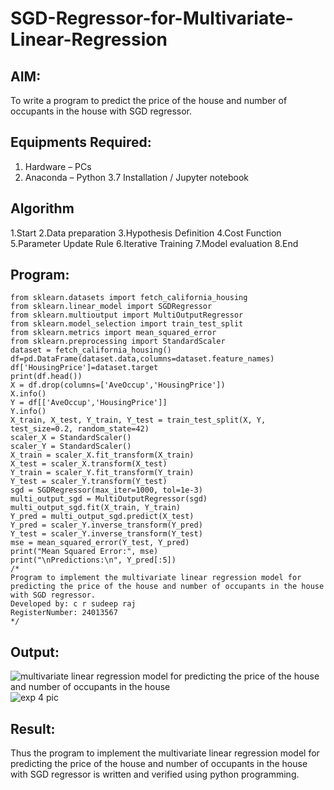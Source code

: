 # SGD-Regressor-for-Multivariate-Linear-Regression

## AIM:
To write a program to predict the price of the house and number of occupants in the house with SGD regressor.

## Equipments Required:
1. Hardware – PCs
2. Anaconda – Python 3.7 Installation / Jupyter notebook

## Algorithm
1.Start
2.Data preparation
3.Hypothesis Definition
4.Cost Function
5.Parameter Update Rule 
6.Iterative Training 
7.Model evaluation
8.End 

## Program:
```import pandas as pd
from sklearn.datasets import fetch_california_housing
from sklearn.linear_model import SGDRegressor
from sklearn.multioutput import MultiOutputRegressor
from sklearn.model_selection import train_test_split
from sklearn.metrics import mean_squared_error
from sklearn.preprocessing import StandardScaler
dataset = fetch_california_housing()
df=pd.DataFrame(dataset.data,columns=dataset.feature_names)
df['HousingPrice']=dataset.target
print(df.head())
X = df.drop(columns=['AveOccup','HousingPrice'])
X.info()
Y = df[['AveOccup','HousingPrice']]
Y.info()
X_train, X_test, Y_train, Y_test = train_test_split(X, Y, test_size=0.2, random_state=42)
scaler_X = StandardScaler()
scaler_Y = StandardScaler()
X_train = scaler_X.fit_transform(X_train)
X_test = scaler_X.transform(X_test)
Y_train = scaler_Y.fit_transform(Y_train)
Y_test = scaler_Y.transform(Y_test)
sgd = SGDRegressor(max_iter=1000, tol=1e-3)
multi_output_sgd = MultiOutputRegressor(sgd)
multi_output_sgd.fit(X_train, Y_train)
Y_pred = multi_output_sgd.predict(X_test)
Y_pred = scaler_Y.inverse_transform(Y_pred)
Y_test = scaler_Y.inverse_transform(Y_test)
mse = mean_squared_error(Y_test, Y_pred)
print("Mean Squared Error:", mse)
print("\nPredictions:\n", Y_pred[:5])
/*
Program to implement the multivariate linear regression model for predicting the price of the house and number of occupants in the house with SGD regressor.
Developed by: c r sudeep raj
RegisterNumber: 24013567 
*/
```

## Output:
![multivariate linear regression model for predicting the price of the house and number of occupants in the house](sam.png)
![exp 4 pic](https://github.com/user-attachments/assets/5af8fa2e-7ed2-4baf-8a40-b56415630ef0)


## Result:
Thus the program to implement the multivariate linear regression model for predicting the price of the house and number of occupants in the house with SGD regressor is written and verified using python programming.
